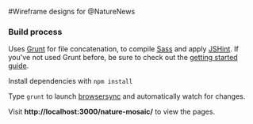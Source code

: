 #Wireframe designs for @NatureNews

### Build process

Uses [Grunt](http://gruntjs.com/) for file concatenation, to compile [Sass](http://sass-lang.com/) and apply [JSHint](https://github.com/gruntjs/grunt-contrib-jshint). If you've not used Grunt before, be sure to check out the [getting started guide](http://gruntjs.com/getting-started).

Install dependencies with `npm install`

Type `grunt` to launch [browsersync](http://www.browsersync.io/docs/grunt/) and automatically watch for changes.

Visit **http://localhost:3000/nature-mosaic/** to view the pages.















